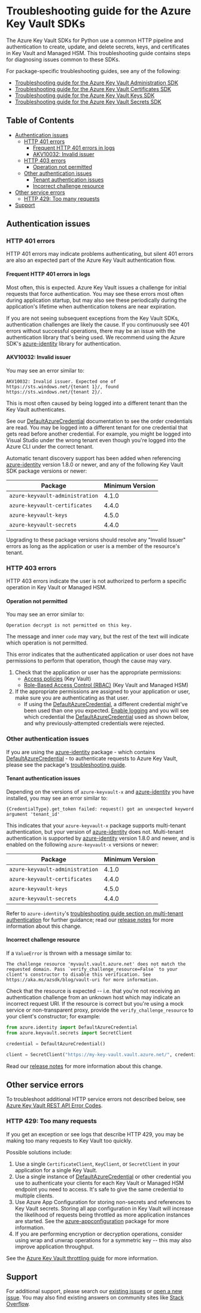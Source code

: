 # Troubleshooting guide for the Azure Key Vault SDKs

The Azure Key Vault SDKs for Python use a common HTTP pipeline and authentication to create, update, and delete secrets,
keys, and certificates in Key Vault and Managed HSM. This troubleshooting guide contains steps for diagnosing issues
common to these SDKs.

For package-specific troubleshooting guides, see any of the following:

* [Troubleshooting guide for the Azure Key Vault Administration SDK][kv_admin_troubleshooting]
* [Troubleshooting guide for the Azure Key Vault Certificates SDK][kv_certs_troubleshooting]
* [Troubleshooting guide for the Azure Key Vault Keys SDK][kv_keys_troubleshooting]
* [Troubleshooting guide for the Azure Key Vault Secrets SDK][kv_secrets_troubleshooting]

## Table of Contents

* [Authentication issues](#authentication-issues)
  * [HTTP 401 errors](#http-401-errors)
    * [Frequent HTTP 401 errors in logs](#frequent-http-401-errors-in-logs)
    * [AKV10032: Invalid issuer](#akv10032-invalid-issuer)
  * [HTTP 403 errors](#http-403-errors)
    * [Operation not permitted](#operation-not-permitted)
  * [Other authentication issues](#other-authentication-issues)
    * [Tenant authentication issues](#tenant-authentication-issues)
    * [Incorrect challenge resource](#incorrect-challenge-resource)
* [Other service errors](#other-service-errors)
  * [HTTP 429: Too many requests](#http-429-too-many-requests)
* [Support](#support)

## Authentication issues

### HTTP 401 errors

HTTP 401 errors may indicate problems authenticating, but silent 401 errors are also an expected part of the Azure Key
Vault authentication flow.

#### Frequent HTTP 401 errors in logs

Most often, this is expected. Azure Key Vault issues a challenge for initial requests that force authentication. You may
see these errors most often during application startup, but may also see these periodically during the application's
lifetime when authentication tokens are near expiration.

If you are not seeing subsequent exceptions from the Key Vault SDKs, authentication challenges are likely the cause. If
you continuously see 401 errors without successful operations, there may be an issue with the authentication library
that's being used. We recommend using the Azure SDK's [azure-identity] library for authentication.

#### AKV10032: Invalid issuer

You may see an error similar to:

```text
AKV10032: Invalid issuer. Expected one of https://sts.windows.net/{tenant 1}/, found https://sts.windows.net/{tenant 2}/.
```

This is most often caused by being logged into a different tenant than the Key Vault authenticates.

See our [DefaultAzureCredential] documentation to see the order credentials are read. You may be logged into a different
tenant for one credential that gets read before another credential. For example, you might be logged into Visual Studio
under the wrong tenant even though you're logged into the Azure CLI under the correct tenant.

Automatic tenant discovery support has been added when referencing [azure-identity] version 1.8.0 or newer, and any of
the following Key Vault SDK package versions or newer:

Package | Minimum Version
--- | ---
`azure-keyvault-administration` | 4.1.0
`azure-keyvault-certificates` | 4.4.0
`azure-keyvault-keys` | 4.5.0
`azure-keyvault-secrets` | 4.4.0

Upgrading to these package versions should resolve any "Invalid Issuer" errors as long as the application or user is a
member of the resource's tenant.

### HTTP 403 errors

HTTP 403 errors indicate the user is not authorized to perform a specific operation in Key Vault or Managed HSM.

#### Operation not permitted

You may see an error similar to:

```text
Operation decrypt is not permitted on this key.
```

The message and inner `code` may vary, but the rest of the text will indicate which operation is not permitted.

This error indicates that the authenticated application or user does not have permissions to perform that operation,
though the cause may vary.

1. Check that the application or user has the appropriate permissions:
    * [Access policies][access_policies] (Key Vault)
    * [Role-Based Access Control (RBAC)][rbac] (Key Vault and Managed HSM)
2. If the appropriate permissions are assigned to your application or user, make sure you are authenticating as that
user.
    * If using the [DefaultAzureCredential], a different credential might've been used than one you expected.
    [Enable logging][identity_logging] and you will see which credential the [DefaultAzureCredential] used as shown
    below, and why previously-attempted credentials were rejected.

### Other authentication issues

If you are using the [azure-identity] package - which contains [DefaultAzureCredential] - to authenticate requests to
Azure Key Vault, please see the package's [troubleshooting guide][identity_troubleshooting].

#### Tenant authentication issues

Depending on the versions of `azure-keyvault-x` and [azure-identity] you have installed, you may see an error similar
to:

```text
{CredentialType}.get_token failed: request() got an unexpected keyword argument 'tenant_id'
```

This indicates that your `azure-keyvault-x` package supports multi-tenant authentication, but your version of
[azure-identity] does not. Multi-tenant authentication is supported by [azure-identity] version 1.8.0 and newer, and is
enabled on the following `azure-keyvault-x` versions or newer:

Package | Minimum Version
--- | ---
`azure-keyvault-administration` | 4.1.0
`azure-keyvault-certificates` | 4.4.0
`azure-keyvault-keys` | 4.5.0
`azure-keyvault-secrets` | 4.4.0

Refer to `azure-identity`'s [troubleshooting guide section on multi-tenant authentication][identity_multitenant] for
further guidance; read our [release notes][release_notes_tenant] for more information about this change.

#### Incorrect challenge resource

If a `ValueError` is thrown with a message similar to:

```text
The challenge resource 'myvault.vault.azure.net' does not match the requested domain. Pass `verify_challenge_resource=False` to your client's constructor to disable this verification. See https://aka.ms/azsdk/blog/vault-uri for more information.
```

Check that the resource is expected -- i.e. that you're not receiving an authentication challenge from an unknown host
which may indicate an incorrect request URI. If the resource is correct but you're using a mock service or
non-transparent proxy, provide the `verify_challenge_resource` to your client's constructor; for example:

```python
from azure.identity import DefaultAzureCredential
from azure.keyvault.secrets import SecretClient

credential = DefaultAzureCredential()

client = SecretClient("https://my-key-vault.vault.azure.net/", credential, verify_challenge_resource=False)
```

Read our [release notes][release_notes_resource] for more information about this change.

## Other service errors

To troubleshoot additional HTTP service errors not described below, see
[Azure Key Vault REST API Error Codes][kv_error_codes].

### HTTP 429: Too many requests

If you get an exception or see logs that describe HTTP 429, you may be making too many requests to Key Vault too
quickly.

Possible solutions include:

1. Use a single `CertificateClient`, `KeyClient`, or `SecretClient` in your application for a single Key Vault.
2. Use a single instance of [DefaultAzureCredential] or other credential you use to authenticate your clients for each
Key Vault or Managed HSM endpoint you need to access. It's safe to give the same credential to multiple clients.
3. Use Azure App Configuration for storing non-secrets and references to Key Vault secrets. Storing all app
configuration in Key Vault will increase the likelihood of requests being throttled as more application instances are
started. See the [azure-appconfiguration] package for more information.
4. If you are performing encryption or decryption operations, consider using wrap and unwrap operations for a symmetric
key -- this may also improve application throughput.

See the [Azure Key Vault throttling guide][throttling_guide] for more information.

## Support

For additional support, please search our [existing issues](https://github.com/Azure/azure-sdk-for-python/issues) or
[open a new issue](https://github.com/Azure/azure-sdk-for-python/issues/new/choose).
You may also find existing answers on community sites like
[Stack Overflow](https://stackoverflow.com/questions/tagged/azure-keyvault+python).


[access_policies]: https://learn.microsoft.com/azure/key-vault/general/assign-access-policy
[azure-appconfiguration]: https://github.com/Azure/azure-sdk-for-python/blob/main/sdk/appconfiguration/azure-appconfiguration/README.md
[azure-identity]: https://github.com/Azure/azure-sdk-for-python/blob/main/sdk/identity/azure-identity/README.md

[DefaultAzureCredential]: https://github.com/Azure/azure-sdk-for-python/blob/main/sdk/identity/azure-identity/README.md#defaultazurecredential

[identity_logging]: https://github.com/Azure/azure-sdk-for-python/blob/main/sdk/identity/azure-identity/README.md#logging
[identity_multitenant]: https://github.com/Azure/azure-sdk-for-python/blob/main/sdk/identity/azure-identity/TROUBLESHOOTING.md#troubleshoot-multi-tenant-authentication-issues
[identity_troubleshooting]: https://github.com/Azure/azure-sdk-for-python/blob/main/sdk/identity/azure-identity/TROUBLESHOOTING.md

[kv_admin_troubleshooting]: https://github.com/Azure/azure-sdk-for-python/tree/main/sdk/keyvault/azure-keyvault-administration/TROUBLESHOOTING.md
[kv_certs_troubleshooting]: https://github.com/Azure/azure-sdk-for-python/tree/main/sdk/keyvault/azure-keyvault-certificates/TROUBLESHOOTING.md
[kv_error_codes]: https://learn.microsoft.com/azure/key-vault/general/rest-error-codes
[kv_keys_troubleshooting]: https://github.com/Azure/azure-sdk-for-python/tree/main/sdk/keyvault/azure-keyvault-keys/TROUBLESHOOTING.md
[kv_secrets_troubleshooting]: https://github.com/Azure/azure-sdk-for-python/tree/main/sdk/keyvault/azure-keyvault-secrets/TROUBLESHOOTING.md

[rbac]: https://learn.microsoft.com/azure/key-vault/general/rbac-guide
[release_notes_resource]: https://aka.ms/azsdk/blog/vault-uri
[release_notes_tenant]: https://aka.ms/azsdk/blog/multi-tenant-guidance

[throttling_guide]: https://learn.microsoft.com/azure/key-vault/general/overview-throttling
